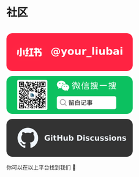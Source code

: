 # 社区

<br>

<a href="https://www.xiaohongshu.com/user/profile/5d1642d80000000011033c24" target="_blank">
  <img src="./assets-community/xhs.png" alt="小红书: @your_thus" width="330" style="margin-block-end: 10px">
</a>

<img src="./assets-community/weixin.png" alt="如是微信公众号" width="330" style="margin-block-end: 10px">

<a href="https://github.com/yenche123/thus-note" target="_blank">
<img src="./assets-community/github.png" alt="GitHub: yenche123/thus-note" width="330">
</a>

你可以在以上平台找到我们 🙌